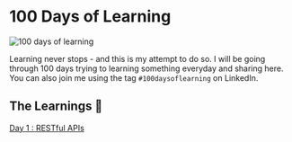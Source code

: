 # 100 Days of Learning
![100 days of learning](https://github.com/thevinitgupta/100-Days-of-Learning/assets/65801700/c3325a8e-77ba-439f-aa76-dee278c8d064)


Learning never stops - and this is my attempt to do so. I will be going through 100 days trying to learning something everyday and sharing here. You can also join me using the tag `#100daysoflearning` on LinkedIn.

## The Learnings 📖
[Day 1 : RESTful APIs](https://thevinitgupta.netlify.app/100DaysofLearning/Day1)

